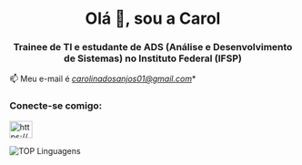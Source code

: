 <h1 align="center">Olá 👋, sou a Carol</h1>
<h3 align="center">Trainee de TI e estudante de ADS (Análise e Desenvolvimento de Sistemas) no Instituto Federal (IFSP)</h3>

📫 Meu e-mail é *carolinadosanjos01@gmail.com**

<h3 align="left">Conecte-se comigo:</h3>
<p align="left">
<a href="https://linkedin.com/in/carolina-dos-anjos-figueiredo-bb39b818b" target="blank"><img align="center" src="https://raw.githubusercontent.com/rahuldkjain/github-profile-readme-generator/master/src/images/icons/Social/linked-in-alt.svg" alt="https://www.linkedin.com/in/carolina-dos-anjos/" height="30" width="40" /></a>
</p>

![TOP Linguagens](https://github-readme-stats.vercel.app/api/top-langs/?username=carolanjos&layout=compact&theme=dracula)
